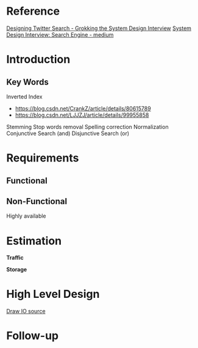 # Reference
[Designing Twitter Search - Grokking the System Design Interview](https://www.educative.io/courses/grokking-the-system-design-interview/xV9mMjj74gE)
[System Design Interview: Search Engine - medium](https://medium.com/double-pointer/system-design-interview-search-engine-edb66b64fd5e)

# Introduction


## Key Words
Inverted Index
 - https://blog.csdn.net/CrankZ/article/details/80615789
 - https://blog.csdn.net/LJJZJ/article/details/99955858

Stemming
Stop words removal
Spelling correction
Normalization
Conjunctive Search (and)
Disjunctive Search (or)

# Requirements
## **Functional**


## **Non-Functional**
Highly available

# Estimation
**Traffic**


 **Storage**


# High Level Design

[Draw IO source](https://drive.google.com/file/d/1nZpAJ1gY0EXcrLiRGmfU5tJI6XbDJo0V/view?usp=sharing)


# Follow-up



<!--stackedit_data:
eyJoaXN0b3J5IjpbLTEwMzUwMjA4MzYsNDYzNjc4MDgzLDEyND
QyMjM2OTIsLTQ3NDM4MTA3OCwtMTM5Njg3ODExOCw3MzA5OTgx
MTZdfQ==
-->